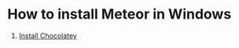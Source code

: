 # How to install Meteor in Windows

1. [Install Chocolatey](https://github.com/PepperGo/WebTechnologies/blob/master/Technologies/Chocolatey/README.md)


